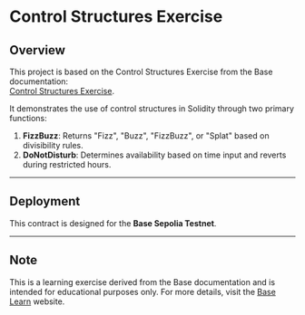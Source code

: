# Control Structures Exercise

## Overview
This project is based on the Control Structures Exercise from the Base documentation:  
[Control Structures Exercise](https://docs.base.org/base-learn/docs/control-structures/control-structures-exercise/).

It demonstrates the use of control structures in Solidity through two primary functions:
1. **FizzBuzz**: Returns "Fizz", "Buzz", "FizzBuzz", or "Splat" based on divisibility rules.
2. **DoNotDisturb**: Determines availability based on time input and reverts during restricted hours.

---

## Deployment
This contract is designed for the **Base Sepolia Testnet**.

---

## Note
This is a learning exercise derived from the Base documentation and is intended for educational purposes only. For more details, visit the [Base Learn](https://docs.base.org/base-learn/) website.
